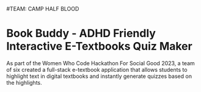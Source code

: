 #TEAM: CAMP HALF BLOOD
# Book Buddy - ADHD Friendly Interactive E-Textbooks Quiz Maker

As part of the Women Who Code Hackathon For Social Good 2023, a team of six created a full-stack e-textbook application that allows students to highlight text in digital textbooks and instantly generate quizzes based on the highlights.
